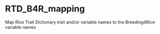 # RTD_B4R_mapping
Map Rice Trait Dictionary trait and/or variable names to the Breeding4Rice variable names
